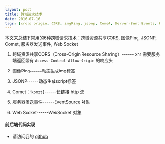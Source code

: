 ```yaml
---
layout: post
title: 跨域请求技术
date: 2016-07-16 
tags: [cross origin, CORS, imgPing, jsonp, Comet, Server-Sent Events, Web Socket]
---
```

本文来总结下常用的6种跨域请求技术：跨域资源共享CORS, 图像Ping, JSONP, Comet, 服务器发送事件, Web Socket 

1. 跨域资源共享CORS（Cross-Origin Resource Sharing）------ xhr  需要服务端返回带有  `Access-Control-Allow-Origin` 的响应头

2. 图像Ping------动态生成img标签
<!-- more -->
3. JSONP------动态生成script标签

4. Comet `['kɒmɪt]`------长链接   http 流

5. 服务器发送事件------EventSource 对象

6. Web Socket------WebSocket 对象


#### 前后端代码实现
- 请访问我的 [github](https://github.com/Yann-Wang/cross-origin-request-technology)